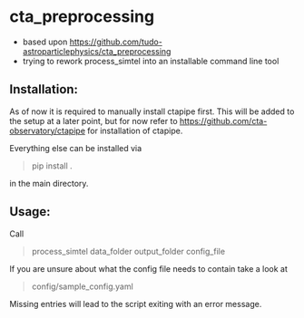 # cta_preprocessing

- based upon https://github.com/tudo-astroparticlephysics/cta_preprocessing
- trying to rework process_simtel into an installable command line tool

## Installation:
As of now it is required to manually install ctapipe first.
This will be added to the setup at a later point, but for now refer to 
https://github.com/cta-observatory/ctapipe
for installation of ctapipe.

Everything else can be installed via 
> pip install .

in the main directory.

## Usage:
Call 
> process_simtel data_folder output_folder config_file

If you are unsure about what the config file needs to contain take a look at 
> config/sample_config.yaml

Missing entries will lead to the script exiting with an error message.
